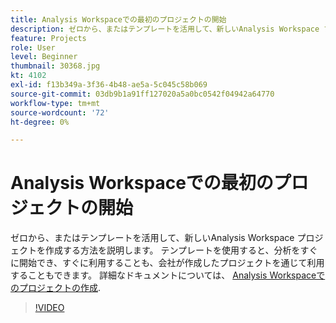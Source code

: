 ```yaml
---
title: Analysis Workspaceでの最初のプロジェクトの開始
description: ゼロから、またはテンプレートを活用して、新しいAnalysis Workspace プロジェクトを作成する方法を説明します。
feature: Projects
role: User
level: Beginner
thumbnail: 30368.jpg
kt: 4102
exl-id: f13b349a-3f36-4b48-ae5a-5c045c58b069
source-git-commit: 03db9b1a91ff127020a5a0bc0542f04942a64770
workflow-type: tm+mt
source-wordcount: '72'
ht-degree: 0%

---
```


# Analysis Workspaceでの最初のプロジェクトの開始

ゼロから、またはテンプレートを活用して、新しいAnalysis Workspace プロジェクトを作成する方法を説明します。 テンプレートを使用すると、分析をすぐに開始でき、すぐに利用することも、会社が作成したプロジェクトを通じて利用することもできます。 詳細なドキュメントについては、 [Analysis Workspaceでのプロジェクトの作成](https://experienceleague.adobe.com/en/docs/analytics/analyze/analysis-workspace/build-workspace-project/create-projects).

>[!VIDEO](https://video.tv.adobe.com/v/30368/?quality=12&learn=on)
